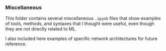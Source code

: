 ### Miscellaneous

This folder contains several miscellaneous `.ipynb` files that show examples of tools, methods, and syntaxes that I thought were useful, even though they are not directly related to ML.  

I also included here examples of specific network architectures for future reference.
